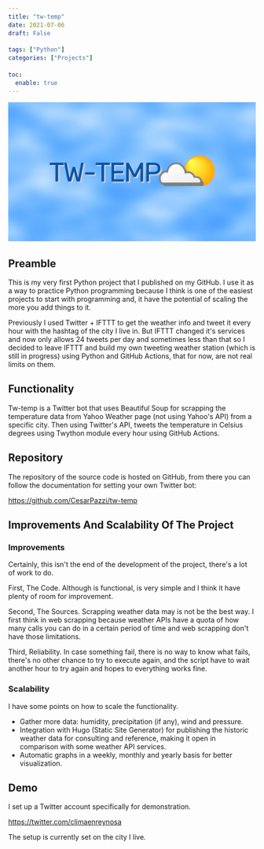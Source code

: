 ```yaml
---
title: "tw-temp"
date: 2021-07-06
draft: False

tags: ["Python"]
categories: ["Projects"]

toc:
  enable: true
---
```


![tw-temp-cover](tw-temp-cover.jpg)

## Preamble

This is my very first Python project that I published on my GitHub. I use it as a way to practice Python programming because I think is one of the easiest projects to start with programming and, it have the potential of scaling the more you add things to it.

Previously I used Twitter + IFTTT to get the weather info and tweet it every hour with the hashtag of the city I live in. But IFTTT changed it's services and now only allows 24 tweets per day and sometimes less than that so I decided to leave IFTTT and build my own tweeting weather station (which is still in progress) using Python and GitHub Actions, that for now, are not real limits on them.

## Functionality

Tw-temp is a Twitter bot that uses Beautiful Soup for scrapping the temperature data from Yahoo Weather page (not using Yahoo's API) from a specific city. Then using Twitter's API, tweets the temperature in Celsius degrees using Twython module every hour using GitHub Actions.

## Repository

The repository of the source code is hosted on GitHub, from there you can follow the documentation for setting your own Twitter bot:

https://github.com/CesarPazzi/tw-temp

## Improvements And Scalability Of The Project

### Improvements

Certainly, this isn't the end of the development of the project, there's a lot of work to do. 

First, The Code. Although is functional, is very simple and I think it have plenty of room for improvement.

Second, The Sources. Scrapping weather data may is not be the best way. I first think in web scrapping because weather APIs have a quota of how many calls you can do in a certain period of time and web scrapping don't have those limitations. 

Third, Reliability. In case something fail, there is no way to know what fails, there's no other chance to try to execute again, and the script have to wait another hour to try again and hopes to everything works fine.

### Scalability

I have some points on how to scale the functionality. 

* Gather more data: humidity, precipitation (if any), wind and pressure.
* Integration with Hugo (Static Site Generator) for publishing the historic weather data for consulting and reference, making it open in comparison with some weather API services.
* Automatic graphs in a weekly, monthly and yearly basis for better visualization.

## Demo

I set up a Twitter account specifically for demonstration.

https://twitter.com/climaenreynosa

The setup is currently set on the city I live.